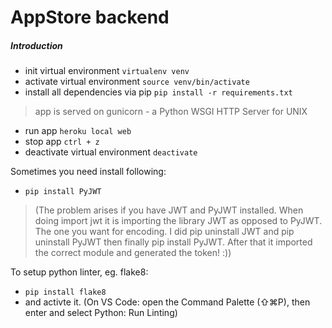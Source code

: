 # AppStore backend

##### Introduction
* init virtual environment `virtualenv venv`
* activate virtual environment `source venv/bin/activate`
* install all dependencies via pip `pip install -r requirements.txt`
> app is served on gunicorn - a Python WSGI HTTP Server for UNIX
* run app `heroku local web`
* stop app `ctrl + z`
* deactivate virtual environment `deactivate`

Sometimes you need install following:
* `pip install PyJWT`

> (The problem arises if you have JWT and PyJWT installed. When doing import jwt it is importing the library JWT as opposed to PyJWT. The one you want for encoding. I did pip uninstall JWT and pip uninstall PyJWT then finally pip install PyJWT. After that it imported the correct module and generated the token! :))

To setup python linter, eg. flake8:
* `pip install flake8`
* and activte it. (On VS Code: open the Command Palette (⇧⌘P), then enter and select Python: Run Linting)